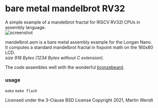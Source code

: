 # bare metal mandelbrot RV32
A simple example of a mandelbrot fractal for RISCV RV32I CPUs in assembly language.\
![screenshot](http://martinwendt.de/mandelbrot_enthusi.jpg)

mandelbrot.asm is a bare metal assembly example for the Longan Nano.\
It computes a standard mandelbrot fractal in fixpoint math on the 160x80 LCD.\
*size 918 Bytes (1234 Bytes without C extension).*

The code assembles well with the wonderful [bronzebeard](https://github.com/theandrew168/bronzebeard).

### usage
`make`
`make flash`

Licensed under the 3-Clause BSD License
Copyright 2021, Martin Wendt
